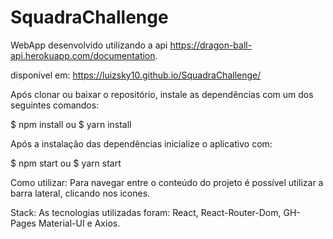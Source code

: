# SquadraChallenge


WebApp desenvolvido utilizando a api https://dragon-ball-api.herokuapp.com/documentation.

disponível em: https://luizsky10.github.io/SquadraChallenge/

Após clonar ou baixar o repositório, instale as dependências com um dos seguintes comandos:

$ npm install ou $ yarn install

Após a instalação das dependências inicialize o aplicativo com:

$ npm start ou $ yarn start

Como utilizar: Para navegar entre o conteúdo do projeto é possível utilizar a barra lateral, clicando nos icones. 

Stack: As tecnologias utilizadas foram: React, React-Router-Dom, GH-Pages Material-UI e Axios.
